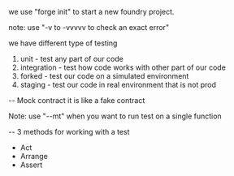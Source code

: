 we use "forge init" to start a new foundry project.

note: use "-v to -vvvvv to check an exact error"

we have different type of testing
1. unit - test any part of our code
2. integration - test how code works with other part of our code
3. forked - test our code on a simulated environment
4. staging - test our code in real environment that is not prod

-- Mock contract
it is like a fake contract

Note: use "--mt" when you want to run test on a single function


-- 3 methods for working with a test
- Act
- Arrange
- Assert